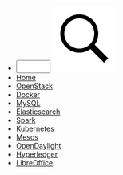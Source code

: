 <div id="sidebar-wrapper" class="sidebar-toggle">

*   <input type="text" style="font-size: 18pt; height: 20px; width:60px; "> ![Smiley face](images/search.png)
*   [Home](index.html)
*   [OpenStack](../oss-tourist/category/OpenStack.html)
*   [Docker](../oss-tourist/category/Docker.html)
*   [MySQL](../oss-tourist/category/MySQL.html)
*   [Elasticsearch](../oss-tourist/category/Elasticsearch.html)
*   [Spark](../oss-tourist/category/Spark.html)
*   [Kubernetes](../oss-tourist/category/Kubernetes.html)
*   [Mesos](../oss-tourist/category/Mesos.html)
*   [OpenDaylight](../oss-tourist/category/OpenDaylight.html)
*   [Hyperledger](../oss-tourist/category/Hyperledger.html)
*   [LibreOffice](../oss-tourist/category/LibreOffice.html)

</div>